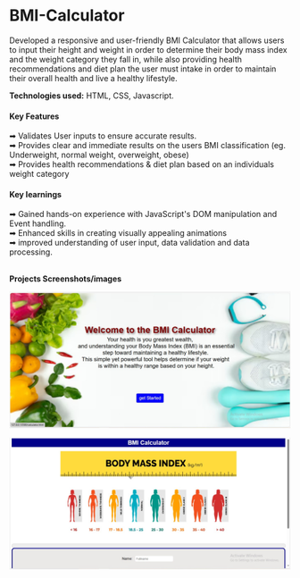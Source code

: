# BMI-Calculator
Developed a responsive and user-friendly BMI Calculator that allows users to input their height and weight in order to determine their body mass index and the weight category they fall in, while also providing health recommendations and diet plan the user must intake in order to maintain their overall health and live a healthy lifestyle.<br>

<b>Technologies used:</b> HTML, CSS, Javascript.

<h4>Key Features</h4>
➡ Validates User inputs to ensure accurate results.<br>
➡ Provides clear and immediate results on the users BMI classification (eg. Underweight, normal weight, overweight, obese)<br>
➡ Provides health recommendations & diet plan based on an individuals weight category<br>

<h4>Key learnings</h4>
➡ Gained hands-on experience with JavaScript's DOM manipulation and Event handling.<br>
➡ Enhanced skills in creating visually appealing animations <br>
➡ improved understanding of user input, data validation and data processing.<br><br>

<b>Projects Screenshots/images</b>

![image alt](https://github.com/Muskan-codebase/BMI-Calculator/blob/5b765388477b1019ace9e8fc429ae481bfe1dc0e/index.JPG)

![image alt](https://github.com/Muskan-codebase/BMI-Calculator/blob/eb928b9fa934a7d217f5174c106224f766dcf2fb/calculator1.JPG)








